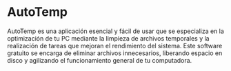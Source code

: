 # AutoTemp
 AutoTemp es una aplicación esencial y fácil de usar que se especializa en la optimización de tu PC mediante la limpieza de archivos temporales y la realización de tareas que mejoran el rendimiento del sistema. Este software gratuito se encarga de eliminar archivos innecesarios, liberando espacio en disco y agilizando el funcionamiento general de tu computadora.
